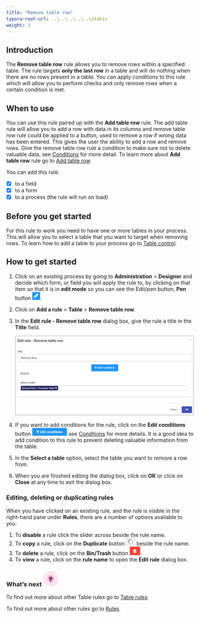 ```yaml
---
title: "Remove table row"
typora-root-url: ..\..\..\..\..\static
weight: 3
---
```


## Introduction

The **Remove table row** rule allows you to remove rows within a specified table. The rule targets **only the last row** in a table and will do nothing when there are no rows present in a table. You can apply conditions to this rule which will allow you to perform checks and only remove rows when a certain condition is met.

## When to use 

You can use this rule paired up with the **Add table row** rule. The add table rule will allow you to add a row with data in its columns and remove table row rule could be applied to a button, used to remove a row if wrong data has been entered. This gives the user the ability to add a row and remove rows. Give the remove table row rule a condition to make sure not to delete valuable data, see [Conditions](/docs/platform/rules/general/add-conditions/) for more detail. To learn more about **Add table row** rule go to [Add table row](/docs/platform/rules/tables/add-table-row/).

You can add this rule:

- [x] to a field
- [x] to a form 
- [x] to a process (the rule will run on load)

## Before you get started

For this rule to work you need to have one or more tables in your process. This will allow you to select a table that you want to target when removing rows. To learn how to add a table to your process go to [Table control](/docs/platform/controls/input/table/).

## How to get started

1. Click on an existing process by going to **Administration** > **Designer** and decide which form, or field you will apply the rule to, by clicking on that item so that it is in **edit mode** so you can see the Edit/pen button, **Pen** button ![Pen button](/images/penicon.png).

2. Click on **Add a rule** > **Table** > **Remove table row**.

3. In the **Edit rule - Remove table row** dialog box, give the rule a title in the **Title** field.

   ![Edit rule - Remove table row](/images/remove-row-edit-rule.jpg)

4. If you want to add conditions for the rule, click on the **Edit conditions** button ![Edit conditions button](/images/editconditions.png) see [Conditions](/docs/platform/rules/general/add-conditions/) for more details. It is a good idea to add condition to this rule to prevent deleting valuable information from the table.

5. In the **Select a table** option, select the table you want to remove a row from.

6. When you are finished editing the dialog box, click on **OK** or click on **Close** at any time to exit the dialog box.


### Editing, deleting or duplicating rules

When you have clicked on an existing rule, and the rule is visible in the right-hand pane under **Rules**, there are a number of options available to you.

1. To **disable** a rule click the slider across beside the rule name.
2. To **copy** a rule, click on the **Duplicate** button ![Duplicate button](/images/duplicate-button.jpg) beside the rule name.
3. To **delete** a rule, click on the **Bin/Trash** button ![Bin/Trash button](/images/bin.png).
4. To **view** a rule, click on the **rule name** to open the **Edit rule** dialog box.

### What’s next ![Idea icon](/images/18.png)

To find out more about other Table rules go to [Table rules](/docs/platform/rules/tables/).

To find out more about other rules go to [Rules](/docs/platform/rules/).

